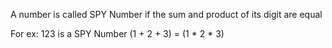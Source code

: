 A number is called SPY Number if the sum and product of its digit are equal

For ex: 123 is a SPY Number
(1 + 2 + 3) = (1 * 2 * 3)